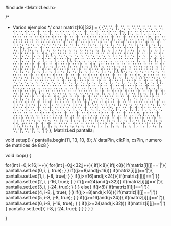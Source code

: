 #include <MatrizLed.h>

/*
 * Varios ejemplos
 */
char matriz[16][32] = { 
  {'.', '.', '|', '.', '.', '.', '.', '.', '.', '.', '.', '|', '.', '|', '.', '|', '.', '|', '.', '|', '.', '|', '.', '|', '.', '|', '.', '|', '.', '|'},
  {'.', '.', '|', '.', '.', '.', '.', '.', '.', '.', '.', '|', '.', '|', '.', '|', '.', '|', '.', '|', '.', '|', '.', '|', '.', '|', '.', '|', '.', '|'},
  {'.', '.', '|', '.', '.', '.', '.', '.', '.', '.', '.', '|', '.', '|', '.', '|', '.', '|', '.', '|', '.', '|', '.', '|', '.', '|', '.', '|', '.', '|'},
  {'.', '.', '|', '.', '.', '.', '.', '.', '.', '.', '.', '.', '.', '|', '.', '|', '.', '|', '.', '|', '.', '|', '.', '|', '.', '|', '.', '|', '.', '|'},
  {'.', '.', '.', '.', '.', '.', '.', '.', '.', '.', '.', '|', '.', '|', '.', '|', '.', '|', '.', '|', '.', '|', '.', '|', '.', '|', '.', '|', '.', '|'},
  {'.', '.', '.', '.', '.', '.', '.', '.', '.', '.', '.', '|', '.', '|', '|', '|', '.', '|', '.', '|', '|', '|', '.', '|', '.', '|', '.', '|', '.', '|'},
  {'.', '.', '.', '.', '.', '.', '.', '.', '.', '.', '.', '|', '.', '|', '.', '|', '.', '|', '.', '|', '.', '|', '.', '|', '.', '|', '.', '|', '.', '|'},
  {'.', '.', '.', '.', '.', '.', '.', '.', '.', '.', '.', '|', '.', '|', '.', '|', '.', '|', '.', '|', '.', '|', '.', '|', '.', '|', '.', '|', '.', '|'},
  {'.', '.', '.', '.', '.', '.', '.', '.', '.', '.', '.', '.', '.', '|', '.', '|', '.', '|', '.', '|', '.', '|', '.', '|', '.', '|', '.', '|', '.', '|'},
  {'.', '.', '.', '.', '.', '.', '.', '.', '.', '.', '.', '|', '.', '|', '.', '|', '.', '|', '.', '|', '.', '|', '.', '|', '.', '|', '.', '|', '.', '|'},
  {'.', '.', '.', '.', '.', '.', '.', '.', '.', '.', '.', '|', '.', '|', '|', '|', '.', '|', '.', '|', '|', '|', '.', '|', '.', '|', '.', '|', '.', '|'},
  {'.', '.', '|', '|', '|', '.', '.', '.', '.', '.', '.', '|', '.', '|', '.', '|', '.', '|', '.', '|', '.', '|', '.', '|', '.', '|', '.', '|', '.', '|'},
  {'.', '.', '|', '.', '|', '.', '.', '.', '.', '.', '.', '|', '.', '|', '.', '|', '.', '|', '.', '|', '.', '|', '.', '|', '.', '|', '.', '|', '.', '|'},
  {'.', '.', '|', '|', '|', '.', '.', '.', '.', '.', '.', '.', '.', '|', '.', '|', '.', '|', '.', '|', '.', '|', '.', '|', '.', '|', '.', '|', '.', '|'},
  {'.', '.', '|', '|', '|', '.', '.', '.', '.', '.', '.', '|', '.', '|', '.', '|', '.', '|', '.', '|', '.', '|', '.', '|', '.', '|', '.', '|', '.', '|'},
  {'.', '.', '|', '|', '|', '.', '.', '.', '.', '.', '.', '.', '.', '|', '|', '|', '.', '|', '.', '|', '|', '|', '.', '|', '.', '|', '.', '|', '.', '|'}
};
MatrizLed pantalla;

void setup() {
  pantalla.begin(11, 13, 10, 8); // dataPin, clkPin, csPin, numero de matrices de 8x8
}

void loop() {

for(int i=0;i<16;i++){ 
  for(int j=0;j<32;j++){ 
    if(i<8){
      if(j<8){ 
        if(matriz[i][j]=='|'){ 
          pantalla.setLed(0, i, j, true); 
          } 
        } 
      if((j>=8)and(j<16)){ 
        if(matriz[i][j]=='|'){ 
          pantalla.setLed(1, i, j-8, true); 
          } 
        } 
      if((j>=16)and(j<24)){ 
        if(matriz[i][j]=='|'){ 
          pantalla.setLed(2, i, j-16, true); 
          } 
        } 
      if((j>=24)and(j<32)){
        if(matriz[i][j]=='|'){
          pantalla.setLed(3, i, j-24, true); 
          } 
        } 
      }
    else{
      if(j<8){ 
        if(matriz[i][j]=='|'){ 
          pantalla.setLed(4, i-8, j, true); 
          } 
        } 
      if((j>=8)and(j<16)){ 
        if(matriz[i][j]=='|'){ 
          pantalla.setLed(5, i-8, j-8, true); 
          } 
        } 
      if((j>=16)and(j<24)){ 
        if(matriz[i][j]=='|'){ 
          pantalla.setLed(6, i-8, j-16, true); 
          } 
        } 
      if((j>=24)and(j<32)){
        if(matriz[i][j]=='|'){
          pantalla.setLed(7, i-8, j-24, true); 
          } 
        } 
      }
    } 
  }

}
